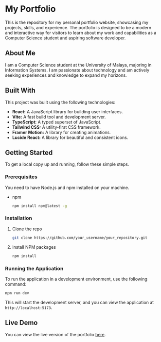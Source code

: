 # My Portfolio

This is the repository for my personal portfolio website, showcasing my projects, skills, and experience. The portfolio is designed to be a modern and interactive way for visitors to learn about my work and capabilities as a Computer Science student and aspiring software developer.

## About Me

I am a Computer Science student at the University of Malaya, majoring in Information Systems. I am passionate about technology and am actively seeking experiences and knowledge to expand my horizons.

## Built With

This project was built using the following technologies:

-   **React:** A JavaScript library for building user interfaces.
-   **Vite:** A fast build tool and development server.
-   **TypeScript:** A typed superset of JavaScript.
-   **Tailwind CSS:** A utility-first CSS framework.
-   **Framer Motion:** A library for creating animations.
-   **Lucide React:** A library for beautiful and consistent icons.

## Getting Started

To get a local copy up and running, follow these simple steps.

### Prerequisites

You need to have Node.js and npm installed on your machine.

-   npm
    ```sh
    npm install npm@latest -g
    ```

### Installation

1.  Clone the repo
    ```sh
    git clone https://github.com/your_username/your_repository.git
    ```
2.  Install NPM packages
    ```sh
    npm install
    ```

### Running the Application

To run the application in a development environment, use the following command:

```sh
npm run dev
```

This will start the development server, and you can view the application at `http://localhost:5173`.

## Live Demo

You can view the live version of the portfolio [here](https://your-live-url.com).